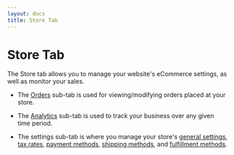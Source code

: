 ```yaml
---
layout: docs
title: Store Tab
---
```


# Store Tab

The Store tab allows you to manage your website's eCommerce settings, as
well as monitor your sales.

-   The [Orders](#ecommerce.viewing_orders) sub-tab is used for
    viewing/modifying orders placed at your store.

-   The [Analytics](#ecommerce.analytics) sub-tab is used to track your
    business over any given time period.

-   The settings sub-tab is where you manage your store's [general
    settings](#ecommerce.store_general_settings), [tax
    rates](#ecommerce.collecting_sales_tax), [payment
    methods](#ecommerce.merchant_account), [shipping
    methods](#ecommerce.real_time_shipping), and [fulfillment
    methods](#ecommerce.integrating_third_party_order_fulfillment).


